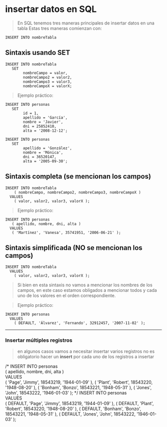 # insertar datos en SQL

> En SQL tenemos tres maneras principales de insertar datos en una tabla
> Estas tres maneras comienzan con:

    INSERT INTO nombreTabla  

## Sintaxis usando SET  

    INSERT INTO nombreTabla  
       SET 
            nombreCampo = valor,  
            nombreCampo2 = valor2,  
            nombreCampo3 = valor3,  
            nombreCampoX = valorX;  

> Ejemplo práctico:
   
    INSERT INTO personas  
       SET 
            id = 1,  
            apellido = 'García',  
            nombre = 'Javier',  
            dni = 25852410,  
            alta = '2008-12-12';  
            
    INSERT INTO personas  
       SET
            apellido = 'González',  
            nombre = 'Mónica',  
            dni = 36520147,  
            alta = '2005-09-30';  

## Sintaxis completa (se mencionan los campos)

    INSERT INTO nombreTabla  
        ( nombreCampo, nombreCampo2, nombreCampo3, nombreCampoX )  
      VALUES  
        ( valor, valor2, valor3, valorX );  


> Ejemplo práctico:
 
    INSERT INTO personas  
       ( apellido, nombre, dni, alta )  
      VALUES  
       ( 'Martínez', 'Vanesa', 35741951, '2006-06-21' );  


## Sintaxis simplificada (NO se mencionan los campos)

    INSERT INTO nombreTabla
      VALUES  
        ( valor, valor2, valor3, valorX );  

> Si bien en esta sintaxis no vamos a mencionar los nombres de los campos, en este caso estamos obligados a mencionar todos y cada uno de los valores en el orden correspondiente.

> Ejemplo práctico: 

    INSERT INTO personas  
      VALUES  
        ( DEFAULT, 'Álvarez', 'Fernando', 32912457, '2007-11-02' );

----
### Insertar múltiples registros

> en algunos casos vamos a necesitar insertar varios registros
> no es obligatorio hacer un **insert** por cada uno de los registros a insertar

/*
    INSERT INTO personas  
        ( apellido, nombre, dni, alta )  
      VALUES  
        ( 'Page', 'Jimmy', 18543219, '1944-01-09' ),
        ( 'Plant', 'Robert', 18543220, '1948-08-20' ),
        ( 'Bonham', 'Bonzo', 18543221, '1948-05-31' ),
        ( 'Jones', 'John', 18543222, '1946-01-03' );
*/
    INSERT INTO personas   
      VALUES  
        ( DEFAULT, 'Page', 'Jimmy', 18543219, '1944-01-09' ),
        ( DEFAULT, 'Plant', 'Robert', 18543220, '1948-08-20' ),
        ( DEFAULT, 'Bonham', 'Bonzo', 18543221, '1948-05-31' ),
        ( DEFAULT, 'Jones', 'John', 18543222, '1946-01-03' );